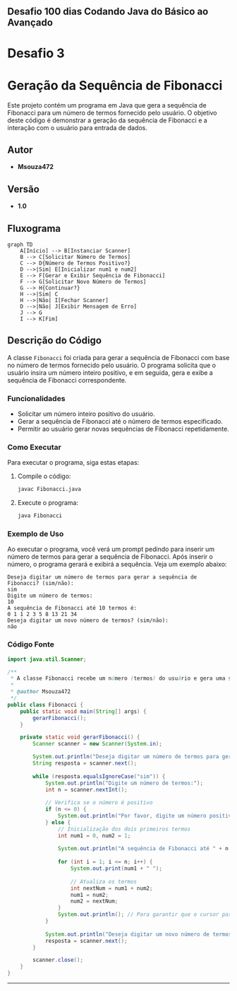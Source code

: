 ## Desafio 100 dias Codando Java do Básico ao Avançado

# Desafio 3

# Geração da Sequência de Fibonacci

Este projeto contém um programa em Java que gera a sequência de Fibonacci para um número de termos fornecido pelo usuário. O objetivo deste código é demonstrar a geração da sequência de Fibonacci e a interação com o usuário para entrada de dados.

## Autor
- **Msouza472**

## Versão
- **1.0**

## Fluxograma

```mermaid
graph TD
    A[Início] --> B[Instanciar Scanner]
    B --> C[Solicitar Número de Termos]
    C --> D{Número de Termos Positivo?}
    D -->|Sim| E[Inicializar num1 e num2]
    E --> F[Gerar e Exibir Sequência de Fibonacci]
    F --> G[Solicitar Novo Número de Termos]
    G --> H{Continuar?}
    H -->|Sim| C
    H -->|Não| I[Fechar Scanner]
    D -->|Não| J[Exibir Mensagem de Erro]
    J --> G
    I --> K[Fim]
```

## Descrição do Código

A classe `Fibonacci` foi criada para gerar a sequência de Fibonacci com base no número de termos fornecido pelo usuário. O programa solicita que o usuário insira um número inteiro positivo, e em seguida, gera e exibe a sequência de Fibonacci correspondente.

### Funcionalidades
- Solicitar um número inteiro positivo do usuário.
- Gerar a sequência de Fibonacci até o número de termos especificado.
- Permitir ao usuário gerar novas sequências de Fibonacci repetidamente.

### Como Executar
Para executar o programa, siga estas etapas:

1. Compile o código:
   ```bash
   javac Fibonacci.java
   ```

2. Execute o programa:
   ```bash
   java Fibonacci
   ```

### Exemplo de Uso
Ao executar o programa, você verá um prompt pedindo para inserir um número de termos para gerar a sequência de Fibonacci. Após inserir o número, o programa gerará e exibirá a sequência. Veja um exemplo abaixo:

```
Deseja digitar um número de termos para gerar a sequência de Fibonacci? (sim/não):
sim
Digite um número de termos:
10
A sequência de Fibonacci até 10 termos é:
0 1 1 2 3 5 8 13 21 34
Deseja digitar um novo número de termos? (sim/não):
não
```

### Código Fonte

```java
import java.util.Scanner;

/**
 * A classe Fibonacci recebe um número (termos) do usuário e gera uma sequência de Fibonacci do número de termos.
 * 
 * @author Msouza472
 */
public class Fibonacci {
    public static void main(String[] args) {
        gerarFibonacci();
    }

    private static void gerarFibonacci() {
        Scanner scanner = new Scanner(System.in);

        System.out.println("Deseja digitar um número de termos para gerar a sequência de Fibonacci? (sim/não):");
        String resposta = scanner.next();
        
        while (resposta.equalsIgnoreCase("sim")) {
            System.out.println("Digite um número de termos:");
            int n = scanner.nextInt();
            
            // Verifica se o número é positivo
            if (n <= 0) {
                System.out.println("Por favor, digite um número positivo.");
            } else {
                // Inicialização dos dois primeiros termos
                int num1 = 0, num2 = 1;
                
                System.out.println("A sequência de Fibonacci até " + n + " termos é:");
                
                for (int i = 1; i <= n; i++) {
                    System.out.print(num1 + " ");
                    
                    // Atualiza os termos
                    int nextNum = num1 + num2;
                    num1 = num2;
                    num2 = nextNum;
                }
                System.out.println(); // Para garantir que o cursor passe para a linha seguinte após a sequência
            }
            
            System.out.println("Deseja digitar um novo número de termos? (sim/não):");
            resposta = scanner.next();
        }

        scanner.close();
    }
}
```

---

